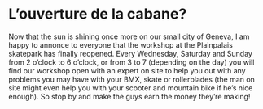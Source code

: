 # L’ouverture de la cabane?

Now that the sun is shining once more on our small city of Geneva, I am happy to annonce to everyone that the workshop at the Plainpalais skatepark has finally reopened. Every Wednesday, Saturday and Sunday from 2 o’clock to 6 o’clock, or from 3 to 7 (depending on the day) you will find our workshop open with an expert on site to help you out with any problems you may have with your BMX, skate or rollerblades (the man on site might even help you with your scooter and mountain bike if he’s nice enough). So stop by and make the guys earn the money they’re making!
